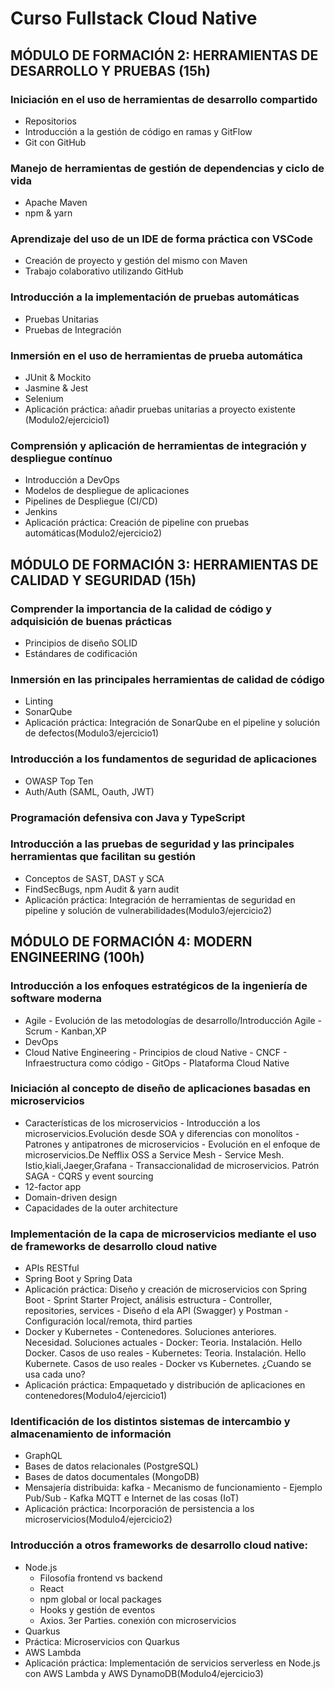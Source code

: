 # Curso Fullstack Cloud Native

## MÓDULO DE FORMACIÓN 2: HERRAMIENTAS DE DESARROLLO Y PRUEBAS (15h)
### Iniciación en el uso de herramientas de desarrollo compartido
  - Repositorios
  - Introducción a la gestión de código en ramas y GitFlow
  - Git con GitHub
### Manejo de herramientas de gestión de dependencias y ciclo de vida
  - Apache Maven
  - npm & yarn
### Aprendizaje del uso de un IDE de forma práctica con VSCode
  - Creación de proyecto y gestión del mismo con Maven
  - Trabajo colaborativo utilizando GitHub
### Introducción a la implementación de pruebas automáticas
  - Pruebas Unitarias
  - Pruebas de Integración
### Inmersión en el uso de herramientas de prueba automática
  - JUnit & Mockito
  - Jasmine & Jest
  - Selenium
  - Aplicación práctica: añadir pruebas unitarias a proyecto existente   (Modulo2/ejercicio1)
### Comprensión y aplicación de herramientas de integración y despliegue contínuo
  - Introducción a DevOps
  - Modelos de despliegue de aplicaciones
  - Pipelines de Despliegue (CI/CD)
  - Jenkins
  - Aplicación práctica: Creación de pipeline con pruebas automáticas(Modulo2/ejercicio2)

## MÓDULO DE FORMACIÓN 3: HERRAMIENTAS DE CALIDAD Y SEGURIDAD (15h)
### Comprender la importancia de la calidad de código y adquisición de buenas prácticas
  - Principios de diseño SOLID
  - Estándares de codificación
### Inmersión en las principales herramientas de calidad de código
  - Linting
  - SonarQube  
  - Aplicación práctica: Integración de SonarQube en el pipeline y solución de defectos(Modulo3/ejercicio1)
### Introducción a los fundamentos de seguridad de aplicaciones
  - OWASP Top Ten
  - Auth/Auth (SAML, Oauth, JWT)
### Programación defensiva con Java y TypeScript
### Introducción a las pruebas de seguridad y las principales herramientas que facilitan su gestión
  - Conceptos de SAST, DAST y SCA
  - FindSecBugs, npm Audit & yarn audit
  - Aplicación práctica: Integración de herramientas de seguridad en pipeline y solución de vulnerabilidades(Modulo3/ejercicio2)

## MÓDULO DE FORMACIÓN 4: MODERN ENGINEERING (100h)
### Introducción a los enfoques estratégicos de la ingeniería de software moderna
  - Agile
            - Evolución de las metodologías de desarrollo/Introducción Agile
            - Scrum
			- Kanban,XP
  - DevOps			
  - Cloud Native Engineering
			- Principios de cloud Native
			- CNCF
			- Infraestructura como código
			- GitOps
			- Plataforma Cloud Native
### Iniciación al concepto de diseño de aplicaciones basadas en microservicios
  - Características de los microservicios
            -  Introducción a los microservicios.Evolución desde SOA y diferencias con monolítos
            - Patrones y antipatrones de microservicios
            - Evolución en el enfoque de microservicios.De Nefflix OSS a Service Mesh
            - Service Mesh. Istio,kiali,Jaeger,Grafana
            - Transaccionalidad de microservicios. Patrón SAGA
            - CQRS y event sourcing
  - 12-factor app
  - Domain-driven design
  - Capacidades de la outer architecture
### Implementación de la capa de microservicios mediante el uso de frameworks de desarrollo cloud native
  - APIs RESTful
  - Spring Boot y Spring Data
  - Aplicación práctica: Diseño y creación de microservicios con Spring Boot
		- Sprint Starter Project, análisis estructura
		- Controller, repositories, services
		- Diseño d ela API (Swagger) y Postman
		- Configuración local/remota, third parties		
  - Docker y Kubernetes
		- Contenedores. Soluciones anteriores. Necesidad. Soluciones actuales
		- Docker: Teoria. Instalación. Hello Docker. Casos de uso reales
		- Kubernetes: Teoria. Instalación. Hello Kubernete. Casos de uso reales
		- Docker vs Kubernetes. ¿Cuando se usa cada uno?
  - Aplicación práctica: Empaquetado y distribución de aplicaciones en contenedores(Modulo4/ejercicio1)

### Identificación de los distintos sistemas de intercambio y almacenamiento de información
  - GraphQL
  - Bases de datos relacionales (PostgreSQL)
  - Bases de datos documentales (MongoDB)
  - Mensajería distribuida: kafka
		- Mecanismo de funcionamiento
		- Ejemplo Pub/Sub
		- Kafka MQTT e Internet de las cosas (IoT)
  - Aplicación práctica: Incorporación de persistencia a los microservicios(Modulo4/ejercicio2)

### Introducción a otros frameworks de desarrollo cloud native:
  - Node.js
	  - Filosofía frontend vs backend
	  - React 
	  - npm global or local packages
	  - Hooks y gestión de eventos
	  - Axios. 3er Parties. conexión con microservicios
  - Quarkus
  - Práctica: Microservicios con Quarkus  
  - AWS Lambda
  - Aplicación práctica: Implementación de servicios serverless en Node.js con AWS Lambda y AWS DynamoDB(Modulo4/ejercicio3)
